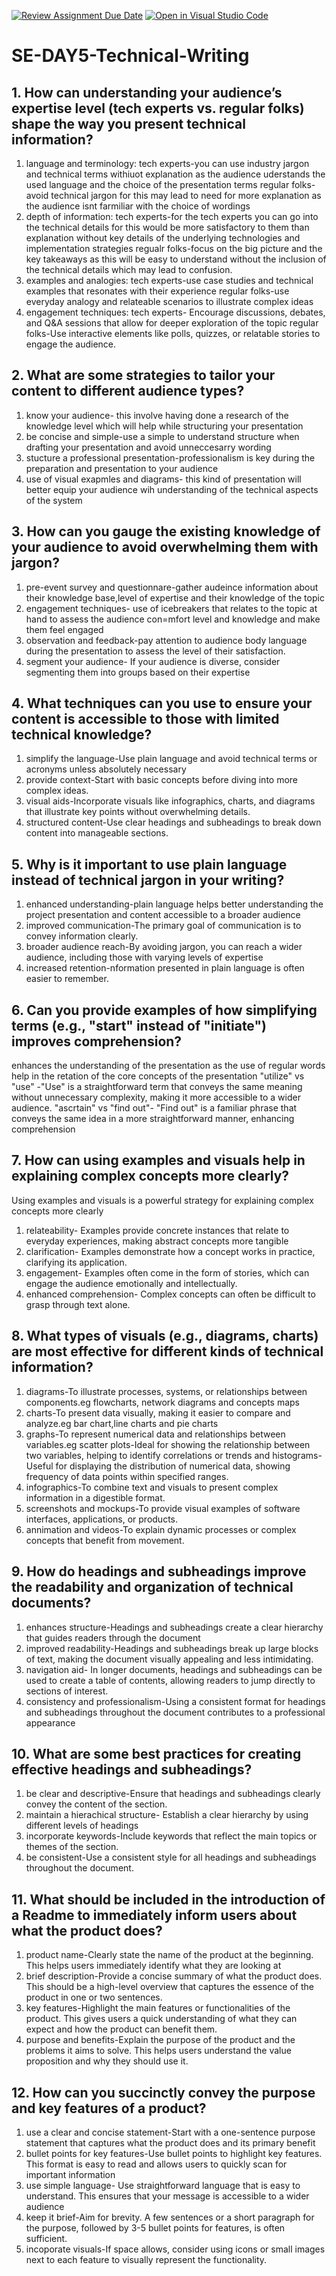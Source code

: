 [![Review Assignment Due Date](https://classroom.github.com/assets/deadline-readme-button-22041afd0340ce965d47ae6ef1cefeee28c7c493a6346c4f15d667ab976d596c.svg)](https://classroom.github.com/a/zsAR-pyY)
[![Open in Visual Studio Code](https://classroom.github.com/assets/open-in-vscode-2e0aaae1b6195c2367325f4f02e2d04e9abb55f0b24a779b69b11b9e10269abc.svg)](https://classroom.github.com/online_ide?assignment_repo_id=18555648&assignment_repo_type=AssignmentRepo)
# SE-DAY5-Technical-Writing
## 1. How can understanding your audience’s expertise level (tech experts vs. regular folks) shape the way you present technical information?
1) language and terminology:
   tech experts-you can use industry jargon and technical terms withiuot explanation as the audience uderstands the used language and the choice of the presentation terms
   regular folks- avoid technical jargon for this may lead to need for more explanation as the audience isnt farmiliar with the choice of wordings
2) depth of information:
   tech experts-for the tech experts you can go into the technical details for this would be more satisfactory to them than explanation without key details of the underlying technologies and implementation strategies
   regualr folks-focus on the big picture and the key takeaways as this will be easy to understand without the inclusion of the technical details which may lead to confusion.
3) examples and analogies:
   tech experts-use case studies and technical examples that resonates with their experience
   regular folks-use everyday analogy and relateable scenarios to illustrate complex ideas
4) engagement techniques:
   tech experts- Encourage discussions, debates, and Q&A sessions that allow for deeper exploration of the topic
   regular folks-Use interactive elements like polls, quizzes, or relatable stories to engage the audience.

## 2. What are some strategies to tailor your content to different audience types?
1) know your audience- this involve having done a research of the knowledge level which will help while structuring your presentation 
2) be concise and simple-use a simple to understand structure when drafting your presentation and avoid unneccesarry wording 
3) stucture a professional presentation-professionalism is key during the preparation and presentation to your audience 
4) use of visual exapmles and diagrams- this kind of presentation will better equip your audience wih understanding of the technical aspects of the system 

## 3. How can you gauge the existing knowledge of your audience to avoid overwhelming them with jargon?
1) pre-event survey and questionnare-gather audeince information about their knowledge base,level of expertise and their knowledge of the topic
2) engagement techniques- use of icebreakers that relates to the topic at hand to assess the audience con=mfort level and knowledge and make them feel engaged
3) observation and feedback-pay attention to audience body language during the presentation to assess the level of their satisfaction.
4) segment your audience- If your audience is diverse, consider segmenting them into groups based on their expertise

## 4. What techniques can you use to ensure your content is accessible to those with limited technical knowledge?
1) simplify the language-Use plain language and avoid technical terms or acronyms unless absolutely necessary
2) provide context-Start with basic concepts before diving into more complex ideas. 
3) visual aids-Incorporate visuals like infographics, charts, and diagrams that illustrate key points without overwhelming details.
4) structured content-Use clear headings and subheadings to break down content into manageable sections.

## 5. Why is it important to use plain language instead of technical jargon in your writing?
1) enhanced understanding-plain language helps better understanding the project presentation and content accessible to a broader audience 
2) improved communication-The primary goal of communication is to convey information clearly.
3) broader audience reach-By avoiding jargon, you can reach a wider audience, including those with varying levels of expertise
4) increased retention-nformation presented in plain language is often easier to remember.

## 6. Can you provide examples of how simplifying terms (e.g., "start" instead of "initiate") improves comprehension?
enhances the understanding of the presentation as the use of regular words  help in the retation of the core concepts of the presentation
"utilize" vs "use" -"Use" is a straightforward term that conveys the same meaning without unnecessary complexity, making it more accessible to a wider audience.
"ascrtain" vs "find out"- "Find out" is a familiar phrase that conveys the same idea in a more straightforward manner, enhancing comprehension

## 7. How can using examples and visuals help in explaining complex concepts more clearly?
Using examples and visuals is a powerful strategy for explaining complex concepts more clearly
1) relateability- Examples provide concrete instances that relate to everyday experiences, making abstract concepts more tangible
2) clarification- Examples demonstrate how a concept works in practice, clarifying its application.
3) engagement- Examples often come in the form of stories, which can engage the audience emotionally and intellectually.
4) enhanced comprehension- Complex concepts can often be difficult to grasp through text alone.

## 8. What types of visuals (e.g., diagrams, charts) are most effective for different kinds of technical information?
1) diagrams-To illustrate processes, systems, or relationships between components.eg flowcharts, network diagrams and concepts maps
2) charts-To present data visually, making it easier to compare and analyze.eg bar chart,line charts and pie charts
3) graphs-To represent numerical data and relationships between variables.eg scatter plots-Ideal for showing the relationship between two variables, helping to identify correlations or trends and histograms-Useful for displaying the distribution of numerical data, showing frequency of data points within specified ranges.
4) infographics-To combine text and visuals to present complex information in a digestible format.
5) screenshots and mockups-To provide visual examples of software interfaces, applications, or products.
6) annimation and videos-To explain dynamic processes or complex concepts that benefit from movement.

## 9. How do headings and subheadings improve the readability and organization of technical documents?
1) enhances structure-Headings and subheadings create a clear hierarchy that guides readers through the document
2) improved readability-Headings and subheadings break up large blocks of text, making the document visually appealing and less intimidating.
3) navigation aid- In longer documents, headings and subheadings can be used to create a table of contents, allowing readers to jump directly to sections of interest.
4) consistency and professionalism-Using a consistent format for headings and subheadings throughout the document contributes to a professional appearance

## 10. What are some best practices for creating effective headings and subheadings?
1) be clear and descriptive-Ensure that headings and subheadings clearly convey the content of the section. 
2) maintain a hierachical structure- Establish a clear hierarchy by using different levels of headings 
3) incorporate keywords-Include keywords that reflect the main topics or themes of the section.
4) be consistent-Use a consistent style for all headings and subheadings throughout the document.

## 11. What should be included in the introduction of a Readme to immediately inform users about what the product does?
1) product name-Clearly state the name of the product at the beginning. This helps users immediately identify what they are looking at
2) brief description-Provide a concise summary of what the product does. This should be a high-level overview that captures the essence of the product in one or two sentences.
3) key  features-Highlight the main features or functionalities of the product. This gives users a quick understanding of what they can expect and how the product can benefit them.
4) purpose and benefits-Explain the purpose of the product and the problems it aims to solve. This helps users understand the value proposition and why they should use it.

## 12. How can you succinctly convey the purpose and key features of a product?
1) use a clear and concise statement-Start with a one-sentence purpose statement that captures what the product does and its primary benefit
2) bullet points for key features-Use bullet points to highlight key features. This format is easy to read and allows users to quickly scan for important information
3) use simple language- Use straightforward language that is easy to understand. This ensures that your message is accessible to a wider audience
4) keep it brief-Aim for brevity. A few sentences or a short paragraph for the purpose, followed by 3-5 bullet points for features, is often sufficient.
5) incoporate visuals-If space allows, consider using icons or small images next to each feature to visually represent the functionality.